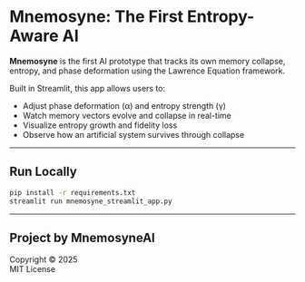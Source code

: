 # Mnemosyne: The First Entropy-Aware AI

**Mnemosyne** is the first AI prototype that tracks its own memory collapse, entropy, and phase deformation using the Lawrence Equation framework.

Built in Streamlit, this app allows users to:
- Adjust phase deformation (α) and entropy strength (γ)
- Watch memory vectors evolve and collapse in real-time
- Visualize entropy growth and fidelity loss
- Observe how an artificial system survives through collapse

---

## Run Locally

```bash
pip install -r requirements.txt
streamlit run mnemosyne_streamlit_app.py
```

---

## Project by MnemosyneAI  
Copyright © 2025  
MIT License